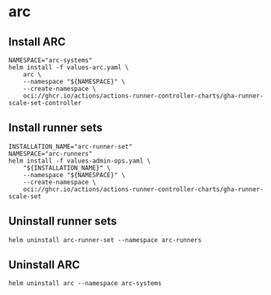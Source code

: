 # arc
## Install ARC
```
NAMESPACE="arc-systems"
helm install -f values-arc.yaml \
    arc \
    --namespace "${NAMESPACE}" \
    --create-namespace \
    oci://ghcr.io/actions/actions-runner-controller-charts/gha-runner-scale-set-controller
```

## Install runner sets
```
INSTALLATION_NAME="arc-runner-set"
NAMESPACE="arc-runners"
helm install -f values-admin-ops.yaml \
    "${INSTALLATION_NAME}" \
    --namespace "${NAMESPACE}" \
    --create-namespace \
    oci://ghcr.io/actions/actions-runner-controller-charts/gha-runner-scale-set
```

## Uninstall runner sets
```
helm uninstall arc-runner-set --namespace arc-runners
```

## Uninstall ARC
```
helm uninstall arc --namespace arc-systems
```

